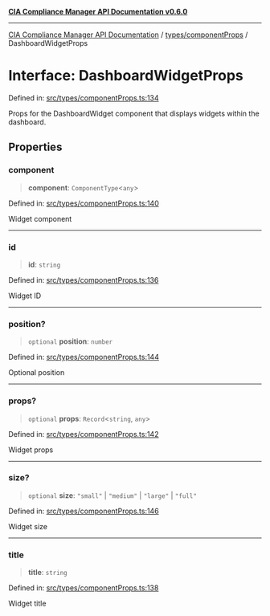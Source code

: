 [**CIA Compliance Manager API Documentation v0.6.0**](../../../README.md)

***

[CIA Compliance Manager API Documentation](../../../modules.md) / [types/componentProps](../README.md) / DashboardWidgetProps

# Interface: DashboardWidgetProps

Defined in: [src/types/componentProps.ts:134](https://github.com/Hack23/cia-compliance-manager/blob/32fe683007dd7fe1aa6b244d2353e60fab4f51de/src/types/componentProps.ts#L134)

Props for the DashboardWidget component that displays widgets within the dashboard.

## Properties

### component

> **component**: `ComponentType`\<`any`\>

Defined in: [src/types/componentProps.ts:140](https://github.com/Hack23/cia-compliance-manager/blob/32fe683007dd7fe1aa6b244d2353e60fab4f51de/src/types/componentProps.ts#L140)

Widget component

***

### id

> **id**: `string`

Defined in: [src/types/componentProps.ts:136](https://github.com/Hack23/cia-compliance-manager/blob/32fe683007dd7fe1aa6b244d2353e60fab4f51de/src/types/componentProps.ts#L136)

Widget ID

***

### position?

> `optional` **position**: `number`

Defined in: [src/types/componentProps.ts:144](https://github.com/Hack23/cia-compliance-manager/blob/32fe683007dd7fe1aa6b244d2353e60fab4f51de/src/types/componentProps.ts#L144)

Optional position

***

### props?

> `optional` **props**: `Record`\<`string`, `any`\>

Defined in: [src/types/componentProps.ts:142](https://github.com/Hack23/cia-compliance-manager/blob/32fe683007dd7fe1aa6b244d2353e60fab4f51de/src/types/componentProps.ts#L142)

Widget props

***

### size?

> `optional` **size**: `"small"` \| `"medium"` \| `"large"` \| `"full"`

Defined in: [src/types/componentProps.ts:146](https://github.com/Hack23/cia-compliance-manager/blob/32fe683007dd7fe1aa6b244d2353e60fab4f51de/src/types/componentProps.ts#L146)

Widget size

***

### title

> **title**: `string`

Defined in: [src/types/componentProps.ts:138](https://github.com/Hack23/cia-compliance-manager/blob/32fe683007dd7fe1aa6b244d2353e60fab4f51de/src/types/componentProps.ts#L138)

Widget title
